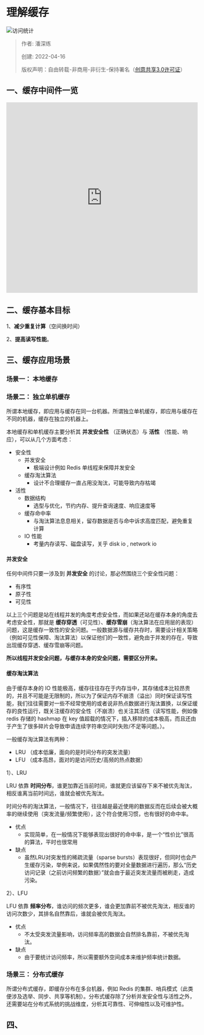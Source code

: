 # 理解缓存

![访问统计](https://visitor-badge.glitch.me/badge?page_id=senlypan.qa.08-cache-all&left_color=blue&right_color=red)

> 作者: 潘深练
>
> 创建: 2022-04-16
>
> 版权声明：自由转载-非商用-非衍生-保持署名（[创意共享3.0许可证](https://creativecommons.org/licenses/by-nc-nd/3.0/deed.zh)）


## 一、缓存中间件一览

<iframe id="embed_dom" name="embed_dom" frameborder="0" 
    style="display: block;width: 100%;height: 500px;" 
    src="https://www.processon.com/embed/625a74ed7d9c0803435cec42"></iframe>


## 二、缓存基本目标

1、**减少重复计算**（空间换时间）

2、**提高读写性能**。


## 三、缓存应用场景

### 场景一： 本地缓存
### 场景二： 独立单机缓存

所谓本地缓存，即应用与缓存在同一台机器。所谓独立单机缓存，即应用与缓存在不同的机器，缓存在独立的机器上。

本地缓存和单机缓存主要分析其 **并发安全性** （正确状态）与 **活性** （性能、响应），可以从几个方面考虑：

- 安全性
    - 并发安全
        - 极端设计例如 Redis 单线程来保障并发安全
    - 缓存淘汰算法
        - 设计不合理缓存一直占用没淘汰，可能导致内存枯竭
- 活性
    - 数据结构
        - 选型与优化，节约内存、提升查询速度、响应速度等
    - 缓存命中率
        - 与淘汰算法息息相关，留存数据是否与命中诉求高度匹配，避免重复计算
    - IO 性能
        - 考量内存读写、磁盘读写，关乎 disk io , network io

#### 并发安全

任何中间件只要一涉及到 **并发安全** 的讨论，那必然围绕三个安全性问题：

- 有序性
- 原子性
- 可见性

以上三个问题是站在线程并发的角度考虑安全性，而如果还站在缓存本身的角度去考虑安全性，那就是 **缓存穿透**（可见性）、**缓存雪崩**（淘汰算法在应用层的表现）问题，这是缓存一致性的安全问题。一般数据源与缓存共存时，需要设计相关策略（例如可见性保障、淘汰算法）以保证他们的一致性，避免由于并发的存在，导致出现缓存穿透、缓存雪崩等问题。

**所以线程并发安全问题，与缓存本身的安全问题，需要区分开来。**

#### 缓存淘汰算法

由于缓存本身的 IO 性能极高，缓存往往存在于内存当中，其存储成本比较昂贵的，并且不可能是无限制的，所以为了保证内存不崩溃（溢出）同时保证读写性能，我们往往需要对一些不经常使用的或者说非热点数据进行淘汰置换，以保证缓存的良性运行，既关注缓存的安全性（不崩溃）也关注其活性（读写性能，例如像 redis 存储的 hashmap 在 key 值超载的情况下，插入移除的成本极高，而且还由于产生了很多碎片会导致申请连续字符串空间时失败/不足等问题。）。

一般缓存淘汰算法有两种：

- LRU （成本低廉，面向的是时间分布的突发流量）
- LFU （成本高昂，面对的是访问历史/高频的热点数据）

1）、LRU

LRU 依靠 **时间分布**，谁更加靠近当前时间，谁就更应该留存下来不被优先淘汰，相反谁离当前时间远，谁就会被优先淘汰。

时间分布的淘汰算法，一般情况下，往往越是最近使用的数据反而在后续会被大概率的继续使用（突发流量/频繁使用），这个符合使用习惯，也有很好的命中率。

- 优点
    - 实现简单，在一般情况下能够表现出很好的命中率，是一个“性价比”很高的算法，平时也很常用
- 缺点
    - 虽然LRU对突发性的稀疏流量（sparse bursts）表现很好，但同时也会产生缓存污染，举例来说，如果偶然性的要对全量数据进行遍历，那么“历史访问记录（之前访问频繁的数据）”就会由于最近突发流量而被刷走，造成污染。


2）、LFU

LFU 依靠 **频率分布**，谁访问的频次更多，谁会更加靠前不被优先淘汰，相反谁的访问次数少，其排名自然靠后，谁就会被优先淘汰。

- 优点
    - 不太受突发流量影响，访问频率高的数据会自然排名靠前，不被优先淘汰。
- 缺点
    - 由于要统计访问频率，所以需要额外空间成本来维护频率统计数据。





### 场景三： 分布式缓存

所谓分布式缓存，即缓存分布在多台机器，例如 Redis 的集群、哨兵模式（此类便涉及选举、同步、共享等机制）。分布式缓存除了分析并发安全性与活性之外，还需要站在分布式系统的挑战维度，分析其可靠性、可伸缩性以及可维护性。


## 四、